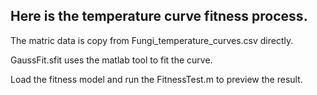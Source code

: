 ## Here is the temperature curve fitness process.

The matric data is copy from Fungi_temperature_curves.csv directly.

GaussFit.sfit uses the matlab tool to fit the curve.

Load the fitness model and run the FitnessTest.m to preview the result.

